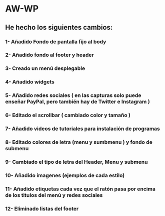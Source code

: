 # AW-WP
## He hecho los siguientes cambios:
### 1- Añadido Fondo de pantalla fijo al body
### 2- Añadido fondo al footer y header
### 3- Creado un menú desplegable
### 4- Añadido widgets
### 5- Añadido redes sociales ( en las capturas solo puede enseñar PayPal, pero también hay de Twitter e Instagram )
### 6- Editado el scrollbar ( cambiado color y tamaño ) 
### 7- Añadido videos de tutoriales para instalación de programas
### 8- Editado colores de letra (menu y sumbmenu ) y fondo de submenu
### 9- Cambiado el tipo de letra del Header, Menu y submenu
### 10- Añadido imagenes (ejemplos de cada estilo)
### 11- Añadido etiquetas cada vez que el ratón pasa por encima de los titulos del menú y redes sociales
### 12- Eliminado listas del footer
